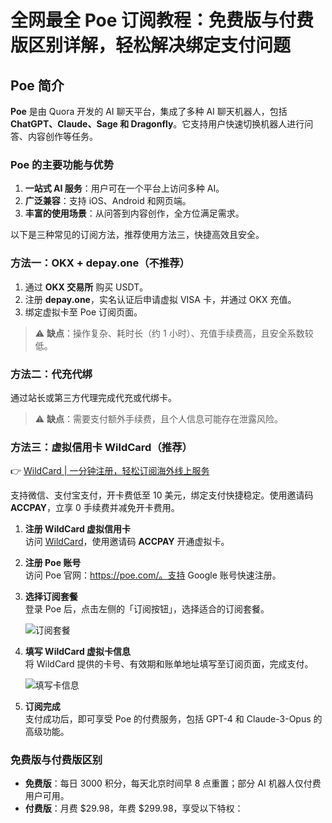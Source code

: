 # 全网最全 Poe 订阅教程：免费版与付费版区别详解，轻松解决绑定支付问题

## Poe 简介

**Poe** 是由 Quora 开发的 AI 聊天平台，集成了多种 AI 聊天机器人，包括 **ChatGPT、Claude、Sage 和 Dragonfly**。它支持用户快速切换机器人进行问答、内容创作等任务。

### Poe 的主要功能与优势

1. **一站式 AI 服务**：用户可在一个平台上访问多种 AI。
2. **广泛兼容**：支持 iOS、Android 和网页端。
3. **丰富的使用场景**：从问答到内容创作，全方位满足需求。

以下是三种常见的订阅方法，推荐使用方法三，快捷高效且安全。

### 方法一：OKX + depay.one（不推荐）

1. 通过 **OKX 交易所** 购买 USDT。
2. 注册 **depay.one**，实名认证后申请虚拟 VISA 卡，并通过 OKX 充值。
3. 绑定虚拟卡至 Poe 订阅页面。

> ⚠️ **缺点**：操作复杂、耗时长（约 1 小时）、充值手续费高，且安全系数较低。

### 方法二：代充代绑

通过站长或第三方代理完成代充或代绑卡。

> ⚠️ **缺点**：需要支付额外手续费，且个人信息可能存在泄露风险。

### 方法三：虚拟信用卡 WildCard（推荐）

👉 [WildCard | 一分钟注册，轻松订阅海外线上服务](https://bbtdd.com/WildCard)

支持微信、支付宝支付，开卡费低至 10 美元，绑定支付快捷稳定。使用邀请码 **ACCPAY**，立享 0 手续费并减免开卡费用。

1. **注册 WildCard 虚拟信用卡**  
   访问 [WildCard](https://bbtdd.com/WildCard)，使用邀请码 **ACCPAY** 开通虚拟卡。

2. **注册 Poe 账号**  
   访问 Poe 官网：https://poe.com/。支持 Google 账号快速注册。

3. **选择订阅套餐**  
   登录 Poe 后，点击左侧的「订阅按钮」，选择适合的订阅套餐。

   ![订阅套餐](https://bbtdd.com/img/752382902.webp)

4. **填写 WildCard 虚拟卡信息**  
   将 WildCard 提供的卡号、有效期和账单地址填写至订阅页面，完成支付。

   ![填写卡信息](https://bbtdd.com/img/213645127.webp)

5. **订阅完成**  
   支付成功后，即可享受 Poe 的付费服务，包括 GPT-4 和 Claude-3-Opus 的高级功能。

### 免费版与付费版区别

- **免费版**：每日 3000 积分，每天北京时间早 8 点重置；部分 AI 机器人仅付费用户可用。
- **付费版**：月费 $29.98，年费 $299.98，享受以下特权：